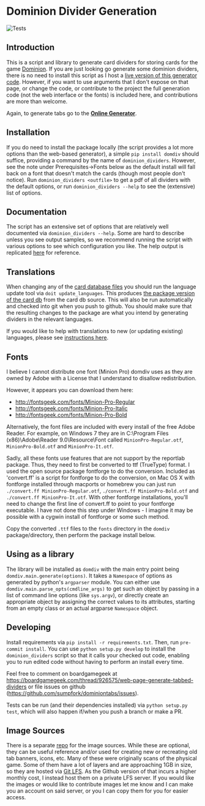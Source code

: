# Dominion Divider Generation

![Tests](https://github.com/sumpfork/dominiontabs/actions/workflows/lint_and_test.yml/badge.svg)

## Introduction

This is a script and library to generate card dividers for storing cards for the game [Dominion](https://boardgamegeek.com/boardgame/36218/dominion). If you are just looking go generate some dominion dividers, there is no need to install this script as I host a [live version of this generator code](http://domdiv.bgtools.net/). However, if you want to use arguments that I don't expose on that page, or change the code, or contribute to the project the full generation code (not the web interface or the fonts) is included here, and contributions are more than welcome.

Again, to generate tabs go to the **[Online Generator](http://domdiv.bgtools.net/)**.

## Installation

If you do need to install the package locally (the script provides a lot more options than the web-based generator), a simple `pip install domdiv` should suffice, providing a command by the name of `dominion_dividers`. However, see the note under Prerequisites->Fonts below as the default install will fall back on a font that doesn't match the cards (though most people don't notice). Run `dominion_dividers <outfile>` to get a pdf of all dividers with the default options, or run `dominion_dividers --help` to see the (extensive) list of options.

## Documentation

The script has an extensive set of options that are relatively well documented via `dominion_dividers --help`. Some are hard to describe unless you see output samples, so we recommend running the script with various options to see which configuration you like. The help output is replicated [here](https://github.com/sumpfork/dominiontabs/wiki/Documentation-%28Script-Options%29) for reference.

## Translations

When changing any of the [card database files](card_db_src) you should run the language update tool via `doit update_languages`. This produces [the package version of the card db](src/domdiv/card_db) from the card db source. This will also be run automatically and checked into git when you push to github. You should make sure that the resulting changes to the package are what you intend by generating dividers in the relevant languages.

If you would like to help with translations to new (or updating existing) languages, please see [instructions here](src/domdiv/card_db/translation.md).

## Fonts

I believe I cannot distribute one font (Minion Pro) domdiv uses as they are owned by Adobe with a License that I understand to disallow redistribution.

However, it appears you can download them here:

- http://fontsgeek.com/fonts/Minion-Pro-Regular
- http://fontsgeek.com/fonts/Minion-Pro-Italic
- http://fontsgeek.com/fonts/Minion-Pro-Bold

Alternatively, the font files are included with every install of the free Adobe Reader. For example, on Windows 7 they are in C:\Program Files (x86)\Adobe\Reader 9.0\Resource\Font called `MinionPro-Regular.otf`, `MinionPro-Bold.otf` and `MinionPro-It.otf`.

Sadly, all these fonts use features that are not support by the reportlab package. Thus, they need to first be converted to ttf (TrueType) format. I used the open source package fontforge to do the conversion. Included as 'convert.ff' is a script for fontforge to do the conversion, on Mac OS X with fontforge installed through macports or homebrew you can just run `./convert.ff MinionPro-Regular.otf`, `./convert.ff MinionPro-Bold.otf` and `./convert.ff MinionPro-It.otf`. With other fontforge installations, you'll need to change the first line of convert.ff to point to your fontforge executable. I have not done this step under Windows - I imagine it may be possible with a cygwin install of fontforge or some such method.

Copy the converted `.ttf` files to the `fonts` directory in the `domdiv` package/directory, then perform the package install below.

## Using as a library

The library will be installed as `domdiv` with the main entry point being `domdiv.main.generate(options)`. It takes a `Namespace` of options as generated by python's `argparser` module. You can either use `domdiv.main.parse_opts(cmdline_args)` to get such an object by passing in a list of command line options (like `sys.argv`), or directly create an appropriate object by assigning the correct values to its attributes, starting from an empty class or an actual argparse `Namespace` object.

## Developing

Install requirements via `pip install -r requirements.txt`. Then, run `pre-commit install`. You can use `python setup.py develop` to install the `dominion_dividers` script so that it calls your checked out code, enabling you to run edited code without having to perform an install every time.

Feel free to comment on boardgamegeek at <https://boardgamegeek.com/thread/926575/web-page-generate-tabbed-dividers> or file issues on github (<https://github.com/sumpfork/dominiontabs/issues>).

Tests can be run (and their dependencies installed) via `python setup.py test`, which will also happen if/when you push a branch or make a PR.

## Image Sources

There is a separate [repo](https://github.com/sumpfork/dominiontabs_img_sources) for the image sources. While these are optional, they can be useful reference and/or used for creating new or recreating old tab banners, icons, etc. Many of these were originally scans of the physical game. Some of them have a lot of layers and are approaching 1GB in size, so they are hosted via [Git LFS](https://git-lfs.com/). As the Github version of that incurs a higher monthly cost, I instead host them on a private LFS server. If you would like the images or would like to contribute images let me know and I can make you an account on said server, or you I can copy them for you for easier access.

